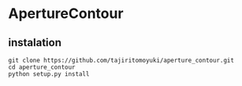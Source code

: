 # ApertureContour

## instalation

```
git clone https://github.com/tajiritomoyuki/aperture_contour.git
cd aperture_contour
python setup.py install
```
